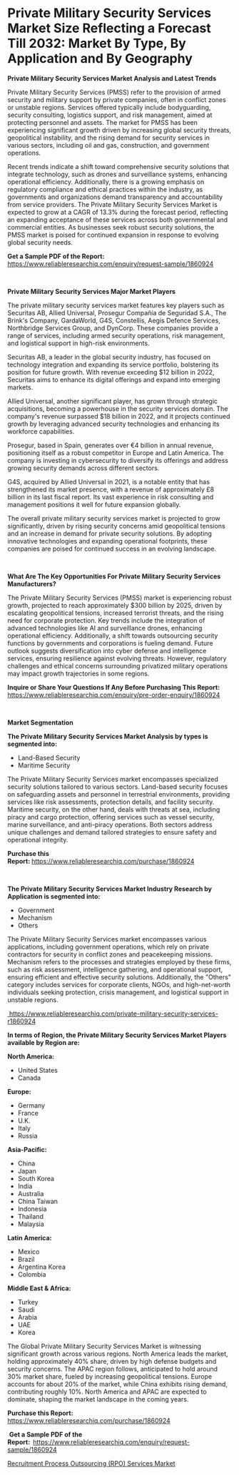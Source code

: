 <p><h1>Private Military Security Services Market Size Reflecting a Forecast Till 2032: Market By Type, By Application and By Geography</h1></p><p><strong>Private Military Security Services Market Analysis and Latest Trends</strong></p>
<p><p>Private Military Security Services (PMSS) refer to the provision of armed security and military support by private companies, often in conflict zones or unstable regions. Services offered typically include bodyguarding, security consulting, logistics support, and risk management, aimed at protecting personnel and assets. The market for PMSS has been experiencing significant growth driven by increasing global security threats, geopolitical instability, and the rising demand for security services in various sectors, including oil and gas, construction, and government operations.</p><p>Recent trends indicate a shift toward comprehensive security solutions that integrate technology, such as drones and surveillance systems, enhancing operational efficiency. Additionally, there is a growing emphasis on regulatory compliance and ethical practices within the industry, as governments and organizations demand transparency and accountability from service providers. The Private Military Security Services Market is expected to grow at a CAGR of 13.3% during the forecast period, reflecting an expanding acceptance of these services across both governmental and commercial entities. As businesses seek robust security solutions, the PMSS market is poised for continued expansion in response to evolving global security needs.</p></p>
<p><strong>Get a Sample PDF of the Report:&nbsp;</strong> <a href="https://www.reliableresearchiq.com/enquiry/request-sample/1860924?utm_campaign=3252&utm_medium=2&utm_source=Github&utm_content=ia&utm_term=11032025&utm_id=private-military-security-services">https://www.reliableresearchiq.com/enquiry/request-sample/1860924</a></p>
<p>&nbsp;</p>
<p><strong>Private Military Security Services Major Market Players</strong></p>
<p><p>The private military security services market features key players such as Securitas AB, Allied Universal, Prosegur Compañía de Seguridad S.A., The Brink's Company, GardaWorld, G4S, Constellis, Aegis Defence Services, Northbridge Services Group, and DynCorp. These companies provide a range of services, including armed security operations, risk management, and logistical support in high-risk environments.</p><p>Securitas AB, a leader in the global security industry, has focused on technology integration and expanding its service portfolio, bolstering its position for future growth. With revenue exceeding $12 billion in 2022, Securitas aims to enhance its digital offerings and expand into emerging markets.</p><p>Allied Universal, another significant player, has grown through strategic acquisitions, becoming a powerhouse in the security services domain. The company's revenue surpassed $18 billion in 2022, and it projects continued growth by leveraging advanced security technologies and enhancing its workforce capabilities.</p><p>Prosegur, based in Spain, generates over €4 billion in annual revenue, positioning itself as a robust competitor in Europe and Latin America. The company is investing in cybersecurity to diversify its offerings and address growing security demands across different sectors.</p><p>G4S, acquired by Allied Universal in 2021, is a notable entity that has strengthened its market presence, with a revenue of approximately £8 billion in its last fiscal report. Its vast experience in risk consulting and management positions it well for future expansion globally.</p><p>The overall private military security services market is projected to grow significantly, driven by rising security concerns amid geopolitical tensions and an increase in demand for private security solutions. By adopting innovative technologies and expanding operational footprints, these companies are poised for continued success in an evolving landscape.</p></p>
<p>&nbsp;</p>
<p><strong>What Are The Key Opportunities For Private Military Security Services Manufacturers?</strong></p>
<p><p>The Private Military Security Services (PMSS) market is experiencing robust growth, projected to reach approximately $300 billion by 2025, driven by escalating geopolitical tensions, increased terrorist threats, and the rising need for corporate protection. Key trends include the integration of advanced technologies like AI and surveillance drones, enhancing operational efficiency. Additionally, a shift towards outsourcing security functions by governments and corporations is fueling demand. Future outlook suggests diversification into cyber defense and intelligence services, ensuring resilience against evolving threats. However, regulatory challenges and ethical concerns surrounding privatized military operations may impact growth trajectories in some regions.</p></p>
<p><strong>Inquire or Share Your Questions If Any Before Purchasing This Report:</strong> <a href="https://www.reliableresearchiq.com/enquiry/pre-order-enquiry/1860924?utm_campaign=3252&utm_medium=2&utm_source=Github&utm_content=ia&utm_term=11032025&utm_id=private-military-security-services">https://www.reliableresearchiq.com/enquiry/pre-order-enquiry/1860924</a></p>
<p>&nbsp;</p>
<p><strong>Market Segmentation</strong></p>
<p><strong>The Private Military Security Services Market Analysis by types is segmented into:</strong></p>
<p><ul><li>Land-Based Security</li><li>Maritime Security</li></ul></p>
<p><p>The Private Military Security Services market encompasses specialized security solutions tailored to various sectors. Land-based security focuses on safeguarding assets and personnel in terrestrial environments, providing services like risk assessments, protection details, and facility security. Maritime security, on the other hand, deals with threats at sea, including piracy and cargo protection, offering services such as vessel security, marine surveillance, and anti-piracy operations. Both sectors address unique challenges and demand tailored strategies to ensure safety and operational integrity.</p></p>
<p><strong>Purchase this Report:&nbsp;</strong><a href="https://www.reliableresearchiq.com/purchase/1860924?utm_campaign=3252&utm_medium=2&utm_source=Github&utm_content=ia&utm_term=11032025&utm_id=private-military-security-services">https://www.reliableresearchiq.com/purchase/1860924</a></p>
<p>&nbsp;</p>
<p><strong>The Private Military Security Services Market Industry Research by Application is segmented into:</strong></p>
<p><ul><li>Government</li><li>Mechanism</li><li>Others</li></ul></p>
<p><p>The Private Military Security Services market encompasses various applications, including government operations, which rely on private contractors for security in conflict zones and peacekeeping missions. Mechanism refers to the processes and strategies employed by these firms, such as risk assessment, intelligence gathering, and operational support, ensuring efficient and effective security solutions. Additionally, the "Others" category includes services for corporate clients, NGOs, and high-net-worth individuals seeking protection, crisis management, and logistical support in unstable regions.</p></p>
<p><a href="https://www.reliableresearchiq.com/private-military-security-services-r1860924?utm_campaign=3252&utm_medium=2&utm_source=Github&utm_content=ia&utm_term=11032025&utm_id=private-military-security-services">&nbsp;https://www.reliableresearchiq.com/private-military-security-services-r1860924</a></p>
<p><strong>In terms of Region, the Private Military Security Services Market Players available by Region are:</strong></p>
<p>
    <p> <strong> North America: </strong>
        <ul>
            <li>United States</li>
            <li>Canada</li>
        </ul>
        </p> 
    <p> <strong> Europe: </strong>
        <ul>
            <li>Germany</li>
            <li>France</li>
            <li>U.K.</li>
            <li>Italy</li>
            <li>Russia</li>
        </ul>
        </p> 
    <p> <strong> Asia-Pacific: </strong>
        <ul>
            <li>China</li>
            <li>Japan</li>
            <li>South Korea</li>
            <li>India</li>
            <li>Australia</li>
            <li>China Taiwan</li>
            <li>Indonesia</li>
            <li>Thailand</li>
            <li>Malaysia</li>
        </ul>
        </p> 
    <p> <strong> Latin America: </strong>
        <ul>
            <li>Mexico</li>
            <li>Brazil</li>
            <li>Argentina Korea</li>
            <li>Colombia</li>
        </ul>
        </p> 
    <p> <strong> Middle East & Africa: </strong>
        <ul>
            <li>Turkey</li>
            <li>Saudi</li>
            <li>Arabia</li>
            <li>UAE</li>
            <li>Korea</li>
        </ul>
    </p>
    </p>
<p><p>The Global Private Military Security Services Market is witnessing significant growth across various regions. North America leads the market, holding approximately 40% share, driven by high defense budgets and security concerns. The APAC region follows, anticipated to hold around 30% market share, fueled by increasing geopolitical tensions. Europe accounts for about 20% of the market, while China exhibits rising demand, contributing roughly 10%. North America and APAC are expected to dominate, shaping the market landscape in the coming years.</p></p>
<p><strong>Purchase this Report: </strong><a href="https://www.reliableresearchiq.com/purchase/1860924?utm_campaign=3252&utm_medium=2&utm_source=Github&utm_content=ia&utm_term=11032025&utm_id=private-military-security-services">https://www.reliableresearchiq.com/purchase/1860924</a></p>
<p>&nbsp;<strong>Get a Sample PDF of the Report:&nbsp;&nbsp;</strong><a href="https://www.reliableresearchiq.com/enquiry/request-sample/1860924?utm_campaign=3252&utm_medium=2&utm_source=Github&utm_content=ia&utm_term=11032025&utm_id=private-military-security-services">https://www.reliableresearchiq.com/enquiry/request-sample/1860924</a></p>
<p><strong></strong></p>
<p><p><a href="https://github.com/belhejmawoue/Market-Research-Report-List-1/blob/main/recruitment-process-outsourcing-rpo-services-market.md?utm_campaign=3252&utm_medium=2&utm_source=Github&utm_content=ia&utm_term=11032025&utm_id=private-military-security-services">Recruitment Process Outsourcing (RPO) Services Market</a></p></p>